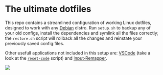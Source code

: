 # The ultimate dotfiles

This repo contains a streamlined configuration of working Linux dotfiles, designed to work with any [Debian](https://www.debian.org) distro. Run `setup.sh` to backup any of your old configs, install the dependencies and symlink all the files correctly; the `restore.sh` script will rollback all the changes and reinstate your previously saved config files.

Other usefull applications not included in this setup are: [VSCode](https://github.com/microsoft/vscode#readme) (take a look at the [`reset-code`](https://github.com/matteogiorgi/.minidot/blob/master/bin/bin/resetters/reset-code) script) and [Input&#x2011;Remapper](https://github.com/sezanzeb/input-remapper#readme).

![](http://alphapapa.net/debian/logos/final01.png)
